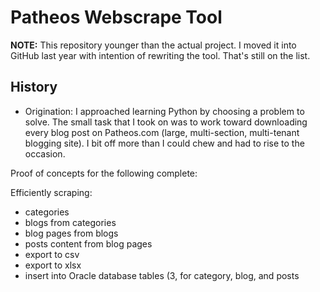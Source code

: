 # Patheos Webscrape Tool

**NOTE:** This repository younger than the actual project. I moved it into GitHub last year with intention of rewriting the tool. That's still on the list.

## History

- Origination: I approached learning Python by choosing a problem to solve. The small task that I took on was to work toward downloading every blog post on Patheos.com (large, multi-section, multi-tenant blogging site). I bit off more than I could chew and had to rise to the occasion.

Proof of concepts for the following complete:

Efficiently scraping:
- categories
- blogs from categories
- blog pages from blogs
- posts content from blog pages
- export to csv
- export to xlsx
- insert into Oracle database tables (3, for category, blog, and posts

